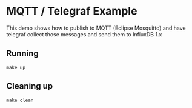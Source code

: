 # MQTT / Telegraf Example

This demo shows how to publish to MQTT (Eclipse Mosquitto) and have telegraf collect those messages and send them to InfluxDB 1.x

## Running

```shell
make up
```

## Cleaning up

```shell
make clean
```
